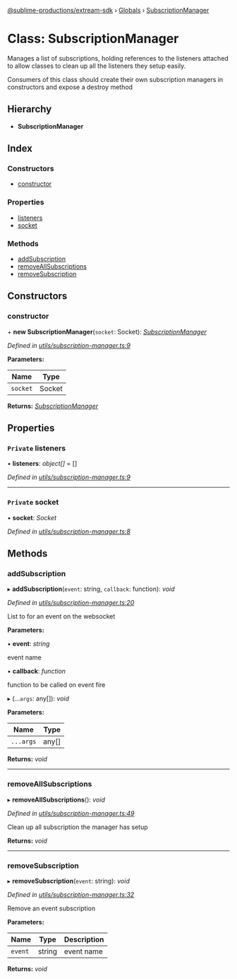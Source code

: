 [@sublime-productions/extream-sdk](../README.md) › [Globals](../globals.md) › [SubscriptionManager](subscriptionmanager.md)

# Class: SubscriptionManager

Manages a list of subscriptions, holding references to the listeners attached to allow classes to clean
up all the listeners they setup easily.

Consumers of this class should create their own subscription managers in constructors and expose a destroy method

## Hierarchy

* **SubscriptionManager**

## Index

### Constructors

* [constructor](subscriptionmanager.md#constructor)

### Properties

* [listeners](subscriptionmanager.md#private-listeners)
* [socket](subscriptionmanager.md#private-socket)

### Methods

* [addSubscription](subscriptionmanager.md#addsubscription)
* [removeAllSubscriptions](subscriptionmanager.md#removeallsubscriptions)
* [removeSubscription](subscriptionmanager.md#removesubscription)

## Constructors

###  constructor

\+ **new SubscriptionManager**(`socket`: Socket): *[SubscriptionManager](subscriptionmanager.md)*

*Defined in [utils/subscription-manager.ts:9](https://github.com/Extream-SaaS/ex-sdk/blob/fa826ae/src/utils/subscription-manager.ts#L9)*

**Parameters:**

Name | Type |
------ | ------ |
`socket` | Socket |

**Returns:** *[SubscriptionManager](subscriptionmanager.md)*

## Properties

### `Private` listeners

• **listeners**: *object[]* = []

*Defined in [utils/subscription-manager.ts:9](https://github.com/Extream-SaaS/ex-sdk/blob/fa826ae/src/utils/subscription-manager.ts#L9)*

___

### `Private` socket

• **socket**: *Socket*

*Defined in [utils/subscription-manager.ts:8](https://github.com/Extream-SaaS/ex-sdk/blob/fa826ae/src/utils/subscription-manager.ts#L8)*

## Methods

###  addSubscription

▸ **addSubscription**(`event`: string, `callback`: function): *void*

*Defined in [utils/subscription-manager.ts:20](https://github.com/Extream-SaaS/ex-sdk/blob/fa826ae/src/utils/subscription-manager.ts#L20)*

List to for an event on the websocket

**Parameters:**

▪ **event**: *string*

event name

▪ **callback**: *function*

function to be called on event fire

▸ (...`args`: any[]): *void*

**Parameters:**

Name | Type |
------ | ------ |
`...args` | any[] |

**Returns:** *void*

___

###  removeAllSubscriptions

▸ **removeAllSubscriptions**(): *void*

*Defined in [utils/subscription-manager.ts:49](https://github.com/Extream-SaaS/ex-sdk/blob/fa826ae/src/utils/subscription-manager.ts#L49)*

Clean up all subscription the manager has setup

**Returns:** *void*

___

###  removeSubscription

▸ **removeSubscription**(`event`: string): *void*

*Defined in [utils/subscription-manager.ts:32](https://github.com/Extream-SaaS/ex-sdk/blob/fa826ae/src/utils/subscription-manager.ts#L32)*

Remove an event subscription

**Parameters:**

Name | Type | Description |
------ | ------ | ------ |
`event` | string | event name  |

**Returns:** *void*
